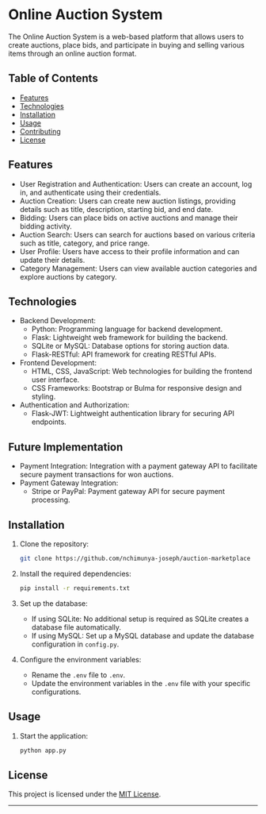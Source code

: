 # Online Auction System

The Online Auction System is a web-based platform that allows users to create auctions, place bids, and participate in buying and selling various items through an online auction format.

## Table of Contents

- [Features](#features)
- [Technologies](#technologies)
- [Installation](#installation)
- [Usage](#usage)
- [Contributing](#contributing)
- [License](#license)

## Features

- User Registration and Authentication: Users can create an account, log in, and authenticate using their credentials.
- Auction Creation: Users can create new auction listings, providing details such as title, description, starting bid, and end date.
- Bidding: Users can place bids on active auctions and manage their bidding activity.
- Auction Search: Users can search for auctions based on various criteria such as title, category, and price range.
- User Profile: Users have access to their profile information and can update their details.
- Category Management: Users can view available auction categories and explore auctions by category.

## Technologies

- Backend Development:
  - Python: Programming language for backend development.
  - Flask: Lightweight web framework for building the backend.
  - SQLite or MySQL: Database options for storing auction data.
  - Flask-RESTful: API framework for creating RESTful APIs.
- Frontend Development:
  - HTML, CSS, JavaScript: Web technologies for building the frontend user interface.
  - CSS Frameworks: Bootstrap or Bulma for responsive design and styling.
- Authentication and Authorization:
  - Flask-JWT: Lightweight authentication library for securing API endpoints.

## Future Implementation
- Payment Integration: Integration with a payment gateway API to facilitate secure payment transactions for won auctions.
- Payment Gateway Integration:
  - Stripe or PayPal: Payment gateway API for secure payment processing.

## Installation

1. Clone the repository:

   ```bash
   git clone https://github.com/nchimunya-joseph/auction-marketplace
   ```

2. Install the required dependencies:

   ```bash
   pip install -r requirements.txt
   ```

3. Set up the database:
   - If using SQLite: No additional setup is required as SQLite creates a database file automatically.
   - If using MySQL: Set up a MySQL database and update the database configuration in `config.py`.

4. Configure the environment variables:
   - Rename the `.env` file to `.env`.
   - Update the environment variables in the `.env` file with your specific configurations.

## Usage

1. Start the application:

   ```bash
   python app.py
   

## License

This project is licensed under the [MIT License](LICENSE).

---
